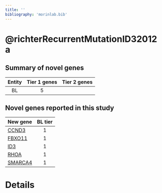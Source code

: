 ```yaml
---
title: ''
bibliography: 'morinlab.bib'
---
```


# @richterRecurrentMutationID32012a
## Summary of novel genes

|Entity| Tier 1 genes| Tier 2 genes|
|:-:|:-:|:-:|
|BL|5||

## Novel genes reported in this study

|New gene|BL tier|
|:-|:-:|
|[CCND3](CCND3)|1 |
|[FBXO11](FBXO11)|1 |
|[ID3](ID3)|1 |
|[RHOA](RHOA)|1 |
|[SMARCA4](SMARCA4)|1 |

# Details

